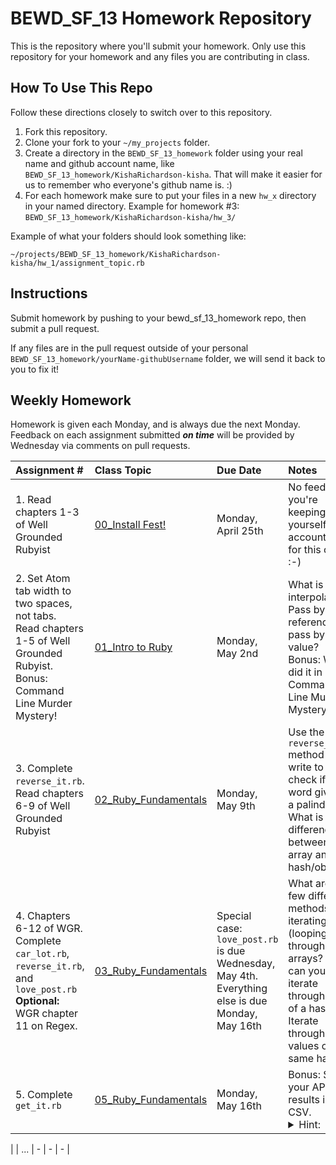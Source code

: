 BEWD_SF_13 Homework Repository
=============================

This is the repository where you'll submit your homework. Only use this repository for your homework and any files you are contributing in class.

How To Use This Repo
-----------------------

Follow these directions closely to switch over to this repository.

1. Fork this repository.
2. Clone your fork to your ```~/my_projects``` folder.
3. Create a directory in the ```BEWD_SF_13_homework``` folder using your real name and github account name, like ```BEWD_SF_13_homework/KishaRichardson-kisha```. That will make it easier for us to remember who everyone's github name is. :)
4. For each homework make sure to put your files in a new `hw_x` directory in your named directory.   Example for homework #3: `BEWD_SF_13_homework/KishaRichardson-kisha/hw_3/`

Example of what your folders should look something like:

```
~/projects/BEWD_SF_13_homework/KishaRichardson-kisha/hw_1/assignment_topic.rb
```

Instructions
-------------
Submit homework by pushing to your bewd_sf_13_homework repo, then submit a pull request. 

If any files are in the pull request outside of your personal `BEWD_SF_13_homework/yourName-githubUsername` folder, we will send it back to you to fix it!

Weekly Homework
----------------

Homework is given each Monday, and is always due the next Monday. Feedback on each assignment submitted **_on time_** will be provided by Wednesday via comments on pull requests.

| Assignment # | Class Topic | Due Date | Notes |
| :----------- | :---------- | :------- | :------------ |
| 1. Read chapters 1-3 of Well Grounded Rubyist | [00_Install Fest!](https://github.com/ga-students/bewd_sf_13/blob/master/00_Install_Fest/install_instructions.md) | Monday, April 25th | No feedback, you're keeping yourself accountable for this one :-) |
| 2. Set Atom tab width to two spaces, not tabs.<br/> Read chapters 1-5 of Well Grounded Rubyist.<br/> Bonus: Command Line Murder Mystery! | [01_Intro to Ruby](https://github.com/ga-students/bewd_sf_13/tree/master/01_Intro) | Monday, May 2nd | What is string interpolation?<br> Pass by reference vs. pass by value?<br> Bonus: Who did it in Command Line Murder Mystery? |
| 3. Complete `reverse_it.rb`.<br>Read chapters 6-9 of Well Grounded Rubyist | [02_Ruby_Fundamentals](https://github.com/ga-students/bewd_sf_13/tree/master/02_Ruby_Fundamentals)           | Monday, May 9th | Use the `reverse_it.rb` method you write to check if the word given is a palindrome. What is the difference between an array and a hash/object? |
| 4. Chapters 6-12 of WGR.<br> Complete `car_lot.rb`, `reverse_it.rb`, and `love_post.rb`<br> **Optional:** WGR chapter 11 on Regex.| [03_Ruby_Fundamentals](https://github.com/ga-students/bewd_sf_13/tree/master/03_Ruby_Fundamentals) | Special case: `love_post.rb` is due Wednesday, May 4th. Everything else is due Monday, May 16th | What are a few different methods of iterating (looping) through arrays? How can you iterate through keys of a hash? Iterate through values of that same hash. |
| 5. Complete `get_it.rb` | [05_Ruby_Fundamentals](https://github.com/ga-students/bewd_sf_13/tree/master/05_Ruby_Fundamentals) | Monday, May 16th | Bonus: Store your API call results in a CSV.<br><details><summary>Hint:</summary><p> Use the CSV gem.</p></details>
 |
| ...          | -           | - | - |
